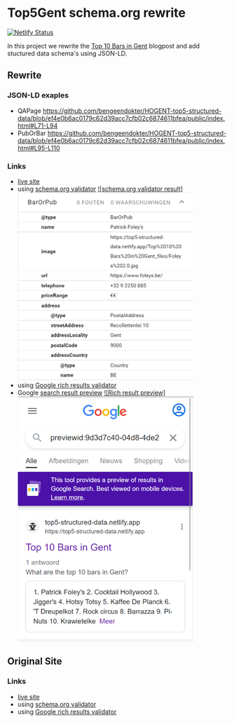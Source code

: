 # Top5Gent schema.org rewrite

[![Netlify Status](https://api.netlify.com/api/v1/badges/ff2f860f-6f18-4b66-a654-155265d147e4/deploy-status)](https://app.netlify.com/sites/top5-structured-data/deploys)

In this project we rewrite the [Top 10 Bars in Gent](https://top5gent.be/blog/top-10-bars-in-gent) blogpost and add stuctured data schema's using JSON-LD.

## Rewrite

### JSON-LD exaples

- QAPage
  https://github.com/bengeendokter/HOGENT-top5-structured-data/blob/ef4e0b6ac0179c62d39acc7cfb02c6874611bfea/public/index.html#L71-L94
- PubOrBar
  https://github.com/bengeendokter/HOGENT-top5-structured-data/blob/ef4e0b6ac0179c62d39acc7cfb02c6874611bfea/public/index.html#L95-L110

### Links

- [live site](https://top5-structured-data.netlify.app)
- using [schema.org validator](https://validator.schema.org/#url=https%3A%2F%2Ftop5-structured-data.netlify.app)
[![schema.org validator result]<img src="README/schema.org.png" width="400">](https://validator.schema.org/#url=https%3A%2F%2Ftop5-structured-data.netlify.app)
- using [Google rich results validator](https://search.google.com/test/rich-results/result?id=wyayWg9_UK4oeJDx_eDH7Q)
- Google [search result preview](https://search.google.com/test/rich-results/result/preview?id=wyayWg9_UK4oeJDx_eDH7Q)
[![Rich result preview]<img src="README/rich_result.png" width="400">](https://search.google.com/test/rich-results/result/preview?id=wyayWg9_UK4oeJDx_eDH7Q)

## Original Site

### Links

- [live site](https://top5gent.be/blog/top-10-bars-in-gent)
- using [schema.org validator](https://validator.schema.org/#url=https%3A%2F%2Ftop5gent.be%2Fblog%2Ftop-10-bars-in-gent)
- using [Google rich results validator](https://search.google.com/test/rich-results/result?id=gwBuNO3oZV-M9hZ7W118bg)
